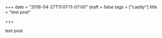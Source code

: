 +++ date = "2016-04-27T11:07:11-07:00" draft = false tags = ["caddy"] title = "test post"

+++

test post
